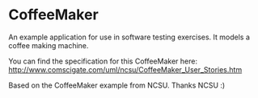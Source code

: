 # CoffeeMaker

An example application for use in software testing exercises. It models a coffee making machine.

You can find the specification for this CoffeeMaker here: http://www.comscigate.com/uml/ncsu/CoffeeMaker_User_Stories.htm

Based on the CoffeeMaker example from NCSU. Thanks NCSU :)
